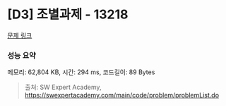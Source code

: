 # [D3] 조별과제 - 13218 

[문제 링크](https://swexpertacademy.com/main/code/problem/problemDetail.do?contestProbId=AXzjvCCq-PwDFASs) 

### 성능 요약

메모리: 62,804 KB, 시간: 294 ms, 코드길이: 89 Bytes



> 출처: SW Expert Academy, https://swexpertacademy.com/main/code/problem/problemList.do